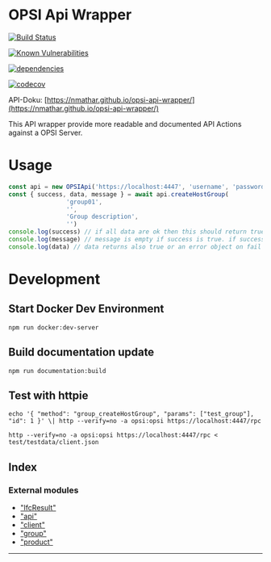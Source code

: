 
OPSI Api Wrapper
================

[![Build Status](https://travis-ci.com/NMathar/opsi-api-wrapper.svg?branch=master)](https://travis-ci.com/NMathar/opsi-api-wrapper)

[![Known Vulnerabilities](https://snyk.io/test/github/NMathar/opsi-api-wrapper/badge.svg?targetFile=package.json)](https://snyk.io/test/github/NMathar/opsi-api-wrapper?targetFile=package.json)

[![dependencies](https://david-dm.org/NMathar/opsi-api-wrapper.svg)](https://david-dm.org/NMathar/opsi-api-wrapper)

[![codecov](https://codecov.io/gh/NMathar/opsi-api-wrapper/branch/master/graph/badge.svg)](https://codecov.io/gh/NMathar/opsi-api-wrapper)

API-Doku: [https://nmathar.github.io/opsi-api-wrapper/](https://nmathar.github.io/opsi-api-wrapper/)

This API wrapper provide more readable and documented API Actions against a OPSI Server.

Usage
=====

```typescript
const api = new OPSIApi('https://localhost:4447', 'username', 'password');
const { success, data, message } = await api.createHostGroup(
                'group01',
                '',
                'Group description',
                '')
console.log(success) // if all data are ok then this should return true else false
console.log(message) // message is empty if success is true. if success is false there is a error message
console.log(data) // data returns also true or an error object on fail
```

Development
===========

Start Docker Dev Environment
----------------------------

`npm run docker:dev-server`

Build documentation update
--------------------------

`npm run documentation:build`

Test with httpie
----------------

`echo '{ "method": "group_createHostGroup", "params": ["test_group"], "id": 1 }' \| http --verify=no -a opsi:opsi https://localhost:4447/rpc`

`http --verify=no -a opsi:opsi https://localhost:4447/rpc < test/testdata/client.json`

## Index

### External modules

* ["IfcResult"](modules/_ifcresult_.md)
* ["api"](modules/_api_.md)
* ["client"](modules/_client_.md)
* ["group"](modules/_group_.md)
* ["product"](modules/_product_.md)

---

